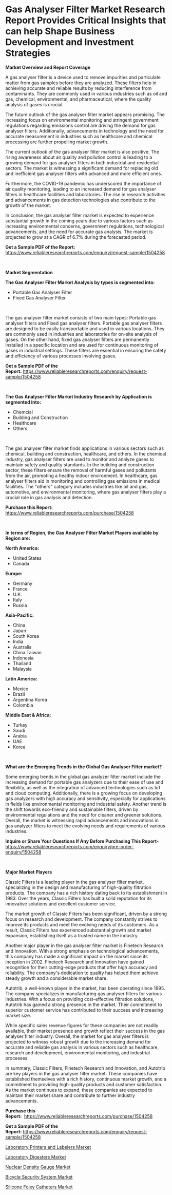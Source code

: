 <p><h1>Gas Analyser Filter Market Research Report Provides Critical Insights that can help Shape Business Development and Investment Strategies</h1></p><p><strong>Market Overview and Report Coverage</strong></p>
<p><p>A gas analyser filter is a device used to remove impurities and particulate matter from gas samples before they are analyzed. These filters help in achieving accurate and reliable results by reducing interference from contaminants. They are commonly used in various industries such as oil and gas, chemical, environmental, and pharmaceutical, where the quality analysis of gases is crucial.</p><p>The future outlook of the gas analyser filter market appears promising. The increasing focus on environmental monitoring and stringent government regulations regarding emissions control are driving the demand for gas analyser filters. Additionally, advancements in technology and the need for accurate measurement in industries such as healthcare and chemical processing are further propelling market growth.</p><p>The current outlook of the gas analyser filter market is also positive. The rising awareness about air quality and pollution control is leading to a growing demand for gas analyser filters in both industrial and residential sectors. The market is witnessing a significant demand for replacing old and inefficient gas analyser filters with advanced and more efficient ones.</p><p>Furthermore, the COVID-19 pandemic has underscored the importance of air quality monitoring, leading to an increased demand for gas analyser filters in healthcare facilities and laboratories. The rise in research activities and advancements in gas detection technologies also contribute to the growth of the market.</p><p>In conclusion, the gas analyser filter market is expected to experience substantial growth in the coming years due to various factors such as increasing environmental concerns, government regulations, technological advancements, and the need for accurate gas analysis. The market is projected to grow at a CAGR of 6.7% during the forecasted period.</p></p>
<p><strong>Get a Sample PDF of the Report:</strong> <a href="https://www.reliableresearchreports.com/enquiry/request-sample/1504258">https://www.reliableresearchreports.com/enquiry/request-sample/1504258</a></p>
<p>&nbsp;</p>
<p><strong>Market Segmentation</strong></p>
<p><strong>The Gas Analyser Filter Market Analysis by types is segmented into:</strong></p>
<p><ul><li>Portable Gas Analyser Filter</li><li>Fixed Gas Analyser Filter</li></ul></p>
<p>&nbsp;</p>
<p><p>The gas analyser filter market consists of two main types: Portable gas analyser filters and Fixed gas analyser filters. Portable gas analyser filters are designed to be easily transportable and used in various locations. They are commonly used in industries and laboratories for on-site analysis of gases. On the other hand, fixed gas analyser filters are permanently installed in a specific location and are used for continuous monitoring of gases in industrial settings. These filters are essential in ensuring the safety and efficiency of various processes involving gases.</p></p>
<p><strong>Get a Sample PDF of the Report:</strong>&nbsp;<a href="https://www.reliableresearchreports.com/enquiry/request-sample/1504258">https://www.reliableresearchreports.com/enquiry/request-sample/1504258</a></p>
<p>&nbsp;</p>
<p><strong>The Gas Analyser Filter Market Industry Research by Application is segmented into:</strong></p>
<p><ul><li>Chemcial</li><li>Building and Construction</li><li>Healthcare</li><li>Others</li></ul></p>
<p>&nbsp;</p>
<p><p>The gas analyser filter market finds applications in various sectors such as chemical, building and construction, healthcare, and others. In the chemical industry, gas analyser filters are used to monitor and analyze gases to maintain safety and quality standards. In the building and construction sector, these filters ensure the removal of harmful gases and pollutants from the air, promoting a healthy indoor environment. In healthcare, gas analyser filters aid in monitoring and controlling gas emissions in medical facilities. The "others" category includes industries like oil and gas, automotive, and environmental monitoring, where gas analyser filters play a crucial role in gas analysis and detection.</p></p>
<p><strong>Purchase this Report:</strong>&nbsp; <a href="https://www.reliableresearchreports.com/purchase/1504258">https://www.reliableresearchreports.com/purchase/1504258</a></p>
<p>&nbsp;</p>
<p><strong>In terms of Region, the Gas Analyser Filter Market Players available by Region are:</strong></p>
<p>
    <p> <strong> North America: </strong>
        <ul>
            <li>United States</li>
            <li>Canada</li>
        </ul>
        </p> 
    <p> <strong> Europe: </strong>
        <ul>
            <li>Germany</li>
            <li>France</li>
            <li>U.K.</li>
            <li>Italy</li>
            <li>Russia</li>
        </ul>
        </p> 
    <p> <strong> Asia-Pacific: </strong>
        <ul>
            <li>China</li>
            <li>Japan</li>
            <li>South Korea</li>
            <li>India</li>
            <li>Australia</li>
            <li>China Taiwan</li>
            <li>Indonesia</li>
            <li>Thailand</li>
            <li>Malaysia</li>
        </ul>
        </p> 
    <p> <strong> Latin America: </strong>
        <ul>
            <li>Mexico</li>
            <li>Brazil</li>
            <li>Argentina Korea</li>
            <li>Colombia</li>
        </ul>
        </p> 
    <p> <strong> Middle East & Africa: </strong>
        <ul>
            <li>Turkey</li>
            <li>Saudi</li>
            <li>Arabia</li>
            <li>UAE</li>
            <li>Korea</li>
        </ul>
    </p>
    </p>
<p>&nbsp;</p>
<p><strong>What are the Emerging Trends in the Global Gas Analyser Filter market?</strong></p>
<p><p>Some emerging trends in the global gas analyzer filter market include the increasing demand for portable gas analyzers due to their ease of use and flexibility, as well as the integration of advanced technologies such as IoT and cloud computing. Additionally, there is a growing focus on developing gas analyzers with high accuracy and sensitivity, especially for applications in fields like environmental monitoring and industrial safety. Another trend is the shift towards eco-friendly and sustainable filters, driven by environmental regulations and the need for cleaner and greener solutions. Overall, the market is witnessing rapid advancements and innovations in gas analyzer filters to meet the evolving needs and requirements of various industries.</p></p>
<p><strong>Inquire or Share Your Questions If Any Before Purchasing This Report</strong>- <a href="https://www.reliableresearchreports.com/enquiry/pre-order-enquiry/1504258">https://www.reliableresearchreports.com/enquiry/pre-order-enquiry/1504258</a></p>
<p>&nbsp;</p>
<p><strong>Major Market Players</strong></p>
<p><p>Classic Filters is a leading player in the gas analyser filter market, specializing in the design and manufacturing of high-quality filtration products. The company has a rich history dating back to its establishment in 1983. Over the years, Classic Filters has built a solid reputation for its innovative solutions and excellent customer service.</p><p>The market growth of Classic Filters has been significant, driven by a strong focus on research and development. The company constantly strives to improve its products and meet the evolving needs of its customers. As a result, Classic Filters has experienced substantial growth and market expansion, establishing itself as a trusted name in the industry.</p><p>Another major player in the gas analyser filter market is Finetech Research and Innovation. With a strong emphasis on technological advancements, this company has made a significant impact on the market since its inception in 2002. Finetech Research and Innovation have gained recognition for their cutting-edge products that offer high accuracy and reliability. The company's dedication to quality has helped them achieve steady growth and a considerable market share.</p><p>Autotrib, a well-known player in the market, has been operating since 1995. The company specializes in manufacturing gas analyser filters for various industries. With a focus on providing cost-effective filtration solutions, Autotrib has gained a strong presence in the market. Their commitment to superior customer service has contributed to their success and increasing market size.</p><p>While specific sales revenue figures for these companies are not readily available, their market presence and growth reflect their success in the gas analyser filter industry. Overall, the market for gas analyser filters is projected to witness robust growth due to the increasing demand for accurate and reliable gas analysis in various sectors such as healthcare, research and development, environmental monitoring, and industrial processes.</p><p>In summary, Classic Filters, Finetech Research and Innovation, and Autotrib are key players in the gas analyser filter market. These companies have established themselves with a rich history, continuous market growth, and a commitment to providing high-quality products and customer satisfaction. As the market continues to expand, these companies are expected to maintain their market share and contribute to further industry advancements.</p></p>
<p><strong>Purchase this Report:</strong>&nbsp;&nbsp;<a href="https://www.reliableresearchreports.com/purchase/1504258">https://www.reliableresearchreports.com/purchase/1504258</a></p>
<p></p>
<p><strong>Get a Sample PDF of the Report:</strong>&nbsp;<a href="https://www.reliableresearchreports.com/enquiry/request-sample/1504258">https://www.reliableresearchreports.com/enquiry/request-sample/1504258</a></p>
<p><p><a href="https://github.com/PeterParrish5/Market-Research-Report-List-1/blob/main/laboratory-printers-and-labelers-market.md">Laboratory Printers and Labelers Market</a></p><p><a href="https://github.com/CliffMedina6/Market-Research-Report-List-1/blob/main/laboratory-digesters-market.md">Laboratory Digesters Market</a></p><p><a href="https://medium.com/@soledadroob625/nuclear-density-gauge-market-size-growth-forecast-2023-2030-3b5628581dd5">Nuclear Density Gauge Market</a></p><p><a href="https://www.linkedin.com/pulse/bicycle-security-system-market-size-growth-forecast-from-2023-qcyme/">Bicycle Security System Market</a></p><p><a href="https://medium.com/@sk99912151/silicone-foley-catheters-market-size-cagr-trends-2024-2030-3d957801049b">Silicone Foley Catheters Market</a></p></p>